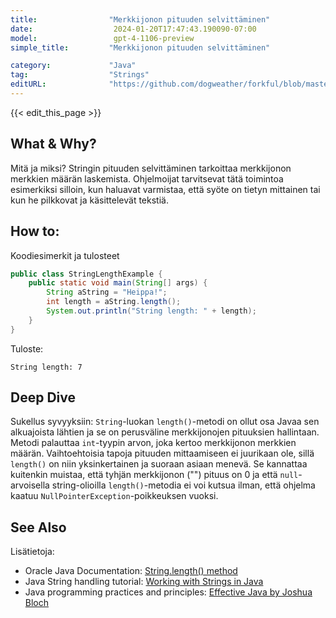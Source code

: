 ```yaml
---
title:                "Merkkijonon pituuden selvittäminen"
date:                  2024-01-20T17:47:43.190090-07:00
model:                 gpt-4-1106-preview
simple_title:         "Merkkijonon pituuden selvittäminen"

category:             "Java"
tag:                  "Strings"
editURL:              "https://github.com/dogweather/forkful/blob/master/content/fi/java/finding-the-length-of-a-string.md"
---
```


{{< edit_this_page >}}

## What & Why?
Mitä ja miksi? Stringin pituuden selvittäminen tarkoittaa merkkijonon merkkien määrän laskemista. Ohjelmoijat tarvitsevat tätä toimintoa esimerkiksi silloin, kun haluavat varmistaa, että syöte on tietyn mittainen tai kun he pilkkovat ja käsittelevät tekstiä.

## How to:
Koodiesimerkit ja tulosteet

```java
public class StringLengthExample {
    public static void main(String[] args) {
        String aString = "Heippa!";
        int length = aString.length();
        System.out.println("String length: " + length);
    }
}
```

Tuloste:

```
String length: 7
```

## Deep Dive
Sukellus syvyyksiin: `String`-luokan `length()`-metodi on ollut osa Javaa sen alkuajoista lähtien ja se on perusväline merkkijonojen pituuksien hallintaan. Metodi palauttaa `int`-tyypin arvon, joka kertoo merkkijonon merkkien määrän. Vaihtoehtoisia tapoja pituuden mittaamiseen ei juurikaan ole, sillä `length()` on niin yksinkertainen ja suoraan asiaan menevä. Se kannattaa kuitenkin muistaa, että tyhjän merkkijonon ("") pituus on 0 ja että `null`-arvoisella string-olioilla `length()`-metodia ei voi kutsua ilman, että ohjelma kaatuu `NullPointerException`-poikkeuksen vuoksi.

## See Also
Lisätietoja:

- Oracle Java Documentation: [String.length() method](https://docs.oracle.com/en/java/javase/17/docs/api/java.base/java/lang/String.html#length())
- Java String handling tutorial: [Working with Strings in Java](https://www.baeldung.com/java-string)
- Java programming practices and principles: [Effective Java by Joshua Bloch](https://www.pearson.com/us/higher-education/program/Bloch-Effective-Java-3rd-Edition/PGM334834.html)
